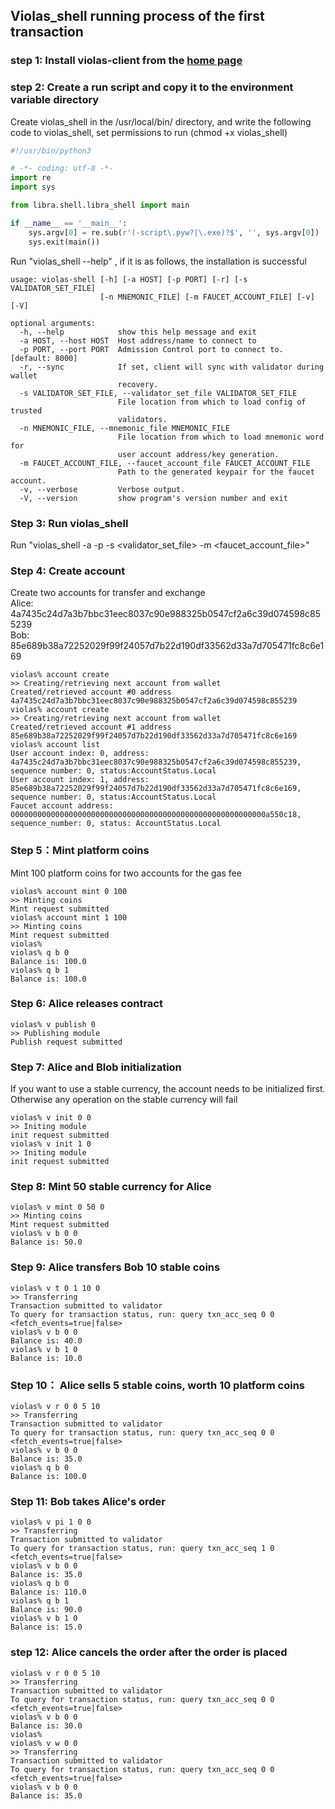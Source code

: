 
## Violas_shell running process of the first transaction
### step 1: Install violas-client from the [home page](https://github.com/palliums-developers/libra-client/tree/violas)

### step 2: Create a run script and copy it to the environment variable directory
Create violas_shell in the /usr/local/bin/ directory, and write the following code to violas_shell, set permissions to run (chmod +x violas_shell)
```python
#!/usr/bin/python3

# -*- coding: utf-8 -*-
import re
import sys

from libra.shell.libra_shell import main

if __name__ == '__main__':
    sys.argv[0] = re.sub(r'(-script\.pyw?|\.exe)?$', '', sys.argv[0])
    sys.exit(main())                        
```
Run "violas_shell --help" , if it is as follows, the installation is successful
```text
usage: violas-shell [-h] [-a HOST] [-p PORT] [-r] [-s VALIDATOR_SET_FILE]
                    [-n MNEMONIC_FILE] [-m FAUCET_ACCOUNT_FILE] [-v] [-V]

optional arguments:
  -h, --help            show this help message and exit
  -a HOST, --host HOST  Host address/name to connect to
  -p PORT, --port PORT  Admission Control port to connect to. [default: 8000]
  -r, --sync            If set, client will sync with validator during wallet
                        recovery.
  -s VALIDATOR_SET_FILE, --validator_set_file VALIDATOR_SET_FILE
                        File location from which to load config of trusted
                        validators.
  -n MNEMONIC_FILE, --mnemonic_file MNEMONIC_FILE
                        File location from which to load mnemonic word for
                        user account address/key generation.
  -m FAUCET_ACCOUNT_FILE, --faucet_account_file FAUCET_ACCOUNT_FILE
                        Path to the generated keypair for the faucet account.
  -v, --verbose         Verbose output.
  -V, --version         show program's version number and exit
```
### Step 3: Run violas_shell
Run "violas_shell -a <host> -p <port> -s <validator_set_file> -m <faucet_account_file>"

### Step 4: Create account
Create two accounts for transfer and exchange  
Alice: 4a7435c24d7a3b7bbc31eec8037c90e988325b0547cf2a6c39d074598c855239  
Bob: 85e689b38a72252029f99f24057d7b22d190df33562d33a7d705471fc8c6e169
```text
violas% account create
>> Creating/retrieving next account from wallet
Created/retrieved account #0 address 4a7435c24d7a3b7bbc31eec8037c90e988325b0547cf2a6c39d074598c855239
violas% account create
>> Creating/retrieving next account from wallet
Created/retrieved account #1 address 85e689b38a72252029f99f24057d7b22d190df33562d33a7d705471fc8c6e169
violas% account list
User account index: 0, address: 4a7435c24d7a3b7bbc31eec8037c90e988325b0547cf2a6c39d074598c855239, sequence number: 0, status:AccountStatus.Local
User account index: 1, address: 85e689b38a72252029f99f24057d7b22d190df33562d33a7d705471fc8c6e169, sequence number: 0, status:AccountStatus.Local
Faucet account address: 000000000000000000000000000000000000000000000000000000000a550c18, sequence_number: 0, status: AccountStatus.Local
```

### Step 5：Mint platform coins
Mint 100 platform coins for two accounts for the gas fee
```text
violas% account mint 0 100
>> Minting coins
Mint request submitted
violas% account mint 1 100
>> Minting coins
Mint request submitted
violas% 
violas% q b 0 
Balance is: 100.0
violas% q b 1 
Balance is: 100.0
```

### Step 6: Alice releases contract
```text
violas% v publish 0 
>> Publishing module
Publish request submitted
```

### Step 7: Alice and Blob initialization
If you want to use a stable currency, the account needs to be initialized first. Otherwise any operation on the stable currency will fail
```text
violas% v init 0 0 
>> Initing module
init request submitted
violas% v init 1 0 
>> Initing module
init request submitted

```

### Step 8: Mint 50 stable currency for Alice
```text
violas% v mint 0 50 0 
>> Minting coins
Mint request submitted
violas% v b 0 0 
Balance is: 50.0
```

### Step 9: Alice transfers Bob 10 stable coins
```text
violas% v t 0 1 10 0 
>> Transferring
Transaction submitted to validator
To query for transaction status, run: query txn_acc_seq 0 0             <fetch_events=true|false>
violas% v b 0 0 
Balance is: 40.0
violas% v b 1 0 
Balance is: 10.0

```

### Step 10： Alice sells 5 stable coins, worth 10 platform coins
```text
violas% v r 0 0 5 10 
>> Transferring
Transaction submitted to validator
To query for transaction status, run: query txn_acc_seq 0 0             <fetch_events=true|false>
violas% v b 0 0 
Balance is: 35.0
violas% q b 0 
Balance is: 100.0
```

### Step 11: Bob takes Alice's order
```text
violas% v pi 1 0 0 
>> Transferring
Transaction submitted to validator
To query for transaction status, run: query txn_acc_seq 1 0             <fetch_events=true|false>
violas% v b 0 0 
Balance is: 35.0
violas% q b 0 
Balance is: 110.0
violas% q b 1
Balance is: 90.0
violas% v b 1 0 
Balance is: 15.0
```

### step 12: Alice cancels the order after the order is placed
```text
violas% v r 0 0 5 10 
>> Transferring
Transaction submitted to validator
To query for transaction status, run: query txn_acc_seq 0 0             <fetch_events=true|false>
violas% v b 0 0 
Balance is: 30.0
violas% 
violas% v w 0 0 
>> Transferring
Transaction submitted to validator
To query for transaction status, run: query txn_acc_seq 0 0             <fetch_events=true|false>
violas% v b 0 0 
Balance is: 35.0

```